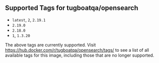 ## Supported Tags for tugboatqa/opensearch

* `latest`, `2`, `2.19.1`
* `2.19.0`
* `2.18.0`
* `1`, `1.3.20`

The above tags are currently supported. Visit https://hub.docker.com/r/tugboatqa/opensearch/tags/ to see a list of all available tags for this image, including those that are no longer supported.
